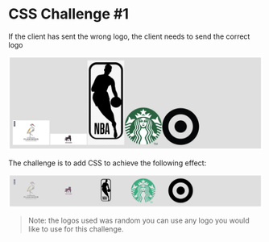 # CSS Challenge #1

If the client has sent the wrong logo, the client needs to send the correct logo

<img src="./assets/challenge/challenge.png">


The challenge is to add CSS to achieve the following effect:

<img src="./assets/challenge/expected-ans.png">

> Note: the logos used was random you can use any logo you would like to use for this challenge.